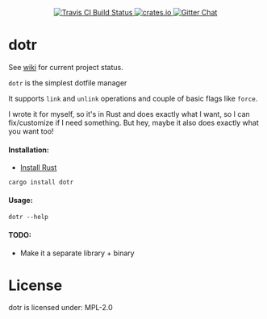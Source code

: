 <!-- README.md is auto-generated from README.tpl with `cargo readme` -->

<p align="center">
  <a href="https://travis-ci.org/dpc/dotr">
      <img src="https://img.shields.io/travis/dpc/dotr/master.svg?style=flat-square" alt="Travis CI Build Status">
  </a>
  <a href="https://crates.io/crates/dotr">
      <img src="http://meritbadge.herokuapp.com/dotr?style=flat-square" alt="crates.io">
  </a>
  <a href="https://gitter.im/dpc/dotr">
      <img src="https://img.shields.io/badge/GITTER-join%20chat-green.svg?style=flat-square" alt="Gitter Chat">
  </a>
  <br>
</p>

# dotr

See [wiki](https://github.com/dpc/dotr/wiki) for current project status.

`dotr` is the simplest dotfile manager

It supports `link` and `unlink` operations and couple
of basic flags like `force`.

I wrote it for myself, so it's in Rust and does exactly what I want, so I
can fix/customize if I need something. But hey, maybe it also does
exactly what you want too!

#### Installation:

* [Install Rust](https://www.rustup.rs/)

```norust
cargo install dotr
```

#### Usage:

```norust
dotr --help
```

#### TODO:

* Make it a separate library + binary

# License

dotr is licensed under: MPL-2.0
